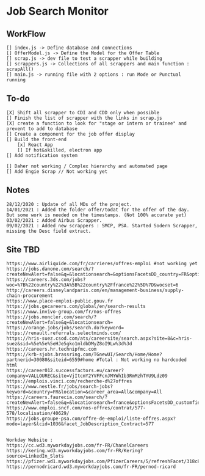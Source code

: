 # Job Search Monitor
## WorkFlow
    [] index.js -> Define database and connections
    [] OfferModel.js -> Define the Model for the Offer Table
    [] scrap.js -> dev file to test a scrapper while building
    [] scrappers.js -> Collections of all scrappers and main function : scrapAll()
    [] main.js -> running file with 2 options : run Mode or Punctual running

## To-do
    [X] Shift all scrapper to CDI and CDD only when possible
    [] Finish the list of scrapper with the links in scrap.js
    [X] create a function to look for "stage or intern or trainee" and prevent to add to database
    [] Create a component for the job offer display
    [] Build the front-end
        [x] React App
        [] If hot&skilled, electron app
    [] Add notification system

    [] Daher not working / Complex hierarchy and automated page
    [] Add Engie Scrap // Not working yet

## Notes
    28/12/2020 : Update of all MDs of the project.
    14/01/2021 : Added the folder offer/todat for the offer of the day. But some work is needed on the timestamps. (Not 100% accurate yet)
    03/02/2021 : Added Airbus Scrapper.
    09/02/2021 : Added new scrappers : SMCP, PSA. Started Sodern Scrapper, missing the Desc field extract. 
    
## Site TBD
    https://www.airliquide.com/fr/carrieres/offres-emploi #not working yet
    https://jobs.danone.com/search/?createNewAlert=false&q=&locationsearch=&optionsFacetsDD_country=FR&optionsFacetsDD_facility=&optionsFacetsDD_department=Experienced+professionals
    https://careers.3ds.com/jobs?woc=%7B%22country%22%3A%5B%22country%2Ffrance%22%5D%7D&wocset=6
    http://careers.disneylandparis.com/en/management-business/supply-chain-procurement
    https://www.place-emploi-public.gouv.fr
    https://jobs.gecareers.com/global/en/search-results
    https://www.invivo-group.com/fr/nos-offres
    https://jobs.moncler.com/search/?createNewAlert=false&q=&locationsearch=
    https://orange.jobs/jobs/search.do?keyword=
    https://renault.referrals.selectminds.com/
    https://hris-suez.csod.com/ats/careersite/search.aspx?site=8&c=hris-suez&sid=%5e%5e%5eHJe5gko1mldbDMyZ8oI9Lw%3d%3d
    https://careers.hr.technipfmc.com
    https://krb-sjobs.brassring.com/TGnewUI/Search/Home/Home?partnerid=30080&siteid=6559#home #Total : Not working no hardcoded html
    https://career012.successfactors.eu/career?company=VALLOUREC&site=VjItcmY2YVFFcnJMYWhIb3RmMzhTYU9Ldz09
    https://emplois.vinci.com/recherche-d%27offres
    https://www.nestle.fr/jobs/search-jobs?keyword=&country=FR&location=&career_area=All&company=All
    https://careers.faurecia.com/search/?createNewAlert=false&q=&locationsearch=france&optionsFacetsDD_customfield3=&optionsFacetsDD_country=&optionsFacetsDD_shifttype=Unlimited
    https://www.emploi.sncf.com/nos-offres/contrat/577-578/localisation/40629/
    https://jobs.groupe-psa.com/offre-de-emploi/liste-offres.aspx?mode=layer&lcid=1036&facet_JobDescription_Contract=577


    Workday Website :
    https://cc.wd3.myworkdayjobs.com/fr-FR/ChanelCareers
    https://kering.wd3.myworkdayjobs.com/fr-FR/Kering?source=LinkedIn_Slots
    https://pfizer.wd1.myworkdayjobs.com/PfizerCareers/5/refreshFacet/318c8bb6f553100021d223d9780d30be
    https://pernodricard.wd3.myworkdayjobs.com/fr-FR/pernod-ricard
